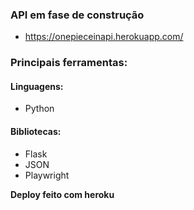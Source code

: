 ### API em fase de construção
* https://onepieceinapi.herokuapp.com/

### Principais ferramentas:

#### Linguagens:

* Python

#### Bibliotecas:

* Flask
* JSON
* Playwright

**Deploy feito com heroku**
